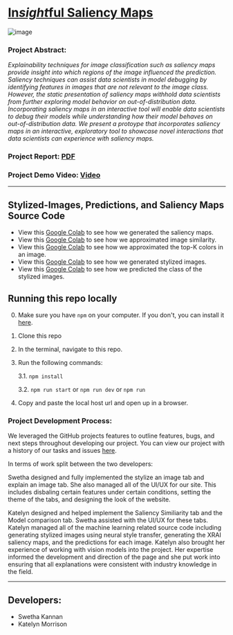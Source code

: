 # [In*sight*ful Saliency Maps](https://cmu-vis-2021.github.io/Insightful-Saliency-Maps/)

![image](https://user-images.githubusercontent.com/11639631/144311494-b55e5484-511e-4431-88f0-f17e29aa718f.png)



### Project Abstract:

*Explainability techniques for image classification such as saliency maps provide insight into which regions of the image influenced the prediction. Saliency techniques can assist data scientists in model debugging by identifying features in images that are not relevant to the image class. However, the static presentation of saliency maps withhold data scientists from further exploring model behavior on out-of-distribution data. Incorporating saliency maps in an interactive tool will enable data scientists to debug their models while understanding how their model behaves on out-of-distribution data. We present a protoype that incorporates saliency maps in an interactive, exploratory tool to showcase novel interactions that data scientists can experience with saliency maps.*

### Project Report: [PDF](https://github.com/CMU-Vis-2021/Human-vs-Machine-Final-Project/blob/main/assets/Data_Viz_Final_Project_Report.pdf)

### Project Demo Video: [Video](https://drive.google.com/file/d/1WWqxBAzHl1Pm0M4TO6azJ3AZ4hh2PBjM/view?usp=sharing)

---

## Stylized-Images, Predictions, and Saliency Maps Source Code

* View this [Google Colab](https://colab.research.google.com/drive/1deRnUMs7LLns5awMicJgBJ8UFTqvz5e6?usp=sharing) to see how we generated the saliency maps.
* View this [Google Colab](https://colab.research.google.com/drive/1X-Fk6anwYs4SDcfnIAdZBxUzoofwvNBt?usp=sharing) to see how we approximated image similarity.
* View this [Google Colab](https://colab.research.google.com/drive/1lyrBrbl-XCa1BlVc_fcLzO1v5DKPooeu?usp=sharing) to see how we approximated the top-K colors in an image.
* View this [Google Colab](https://colab.research.google.com/drive/1zk0uOHnn9mV41CBGIOj6xRK5rb26Vvvz?usp=sharing) to see how we generated stylized images.
* View this [Google Colab](https://colab.research.google.com/drive/1khWyR4UrNW6KL6VH2lrARrI6BFDTVWi0?usp=sharing) to see how we predicted the class of the stylized images.


## Running this repo locally
0. Make sure you have `npm` on your computer. If you don't, you can install it [here](https://docs.npmjs.com/downloading-and-installing-node-js-and-npm).
1. Clone this repo
2. In the terminal, navigate to this repo.
3. Run the following commands: 

   3.1. `npm install`
   
   3.2. `npm run start` or `npm run dev` or `npm run`

4. Copy and paste the local host url and open up in a browser.

### Project Development Process:

We leveraged the GitHub projects features to outline features, bugs, and next steps throughout developing our project. You can view our project with a history of our tasks and issues [here](https://github.com/CMU-Vis-2021/Human-vs-Machine-Final-Project/projects/1). 

In terms of work split between the two developers:

Swetha designed and fully implemented the stylize an image tab and explain an image tab. She also managed all of the UI/UX for our site. This includes disbaling certain features under certain conditions, setting the theme of the tabs, and designing the look of the website. 

Katelyn designed and helped implement the Saliency Similiarity tab and the Model comparison tab. Swetha assisted with the UI/UX for these tabs. Katelyn managed all of the machine learning related source code including generating stylized images using neural style transfer, generating the XRAI saliency maps, and the predictions for each image. Katelyn also brought her experience of working with vision models into the project. Her expertise informed the development and direction of the page and she put work into ensuring that all explanations were consistent with industry knowledge in the field.

---

## Developers: 
* Swetha Kannan
* Katelyn Morrison

